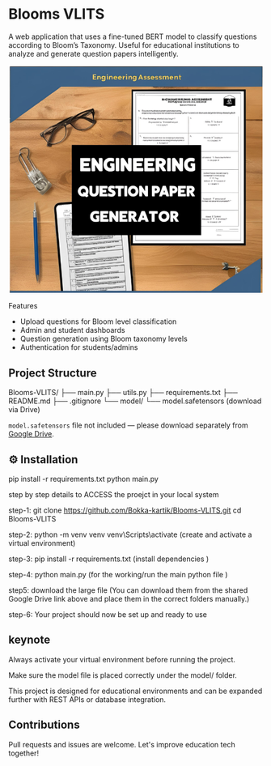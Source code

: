 # Blooms VLITS

A web application that uses a fine-tuned BERT model to classify questions according to Bloom’s Taxonomy. Useful for educational institutions to analyze and generate question papers intelligently.


![Project Screenshot](vignan.png)

 Features
- Upload questions for Bloom level classification
- Admin and student dashboards
- Question generation using Bloom taxonomy levels
- Authentication for students/admins

## Project Structure

Blooms-VLITS/
├── main.py
├── utils.py
├── requirements.txt
├── README.md
├── .gitignore
└── model/
└── model.safetensors (download via Drive)


 `model.safetensors` file not included — please download separately from [Google Drive](https://drive.google.com/drive/folders/1-gOBLCihfu37dRkehKQCXRUwhLKZRuyH?usp=sharing).


## ⚙ Installation
pip install -r requirements.txt
python main.py



step by step details to ACCESS  the proejct in your local system

 step-1: git clone https://github.com/Bokka-kartik/Blooms-VLITS.git
         cd Blooms-VLITS

 step-2: python -m venv venv
         venv\Scripts\activate  (create and activate a virtual environment)

 step-3: pip install -r requirements.txt  (install dependencies )
 
 step-4: python main.py  (for the working/run the main python file )

 step5: download the large file (You can download them from the shared Google Drive link above and place them in           the correct folders manually.)
 
 step-6: Your project should now be set up and ready to use

## keynote
Always activate your virtual environment before running the project.

Make sure the model file is placed correctly under the model/ folder.

This project is designed for educational environments and can be expanded further with REST APIs or database integration.

## Contributions
Pull requests and issues are welcome. Let's improve education tech together!

        





